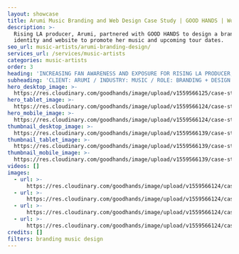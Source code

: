 ```yaml
---
layout: showcase
title: Arumi Music Branding and Web Design Case Study | GOOD HANDS | Work
description: >-
  Rising LA producer, Arumi, partnered with GOOD HANDS to design a brand
  identity and website to promote her music and upcoming tour dates.
seo_url: music-artists/arumi-branding-design/
services_url: /services/music-artists
categories: music-artists
order: 3
heading: 'INCREASING FAN AWARENESS AND EXPOSURE FOR RISING LA PRODUCER, ARUMI'
subheading: 'CLIENT: ARUMI / INDUSTRY: MUSIC / ROLE: BRANDING + DESIGN'
hero_desktop_image: >-
  https://res.cloudinary.com/goodhands/image/upload/v1559566125/case-studies/arumi/case-study-arumi-1280px_dktkpj.jpg
hero_tablet_image: >-
  https://res.cloudinary.com/goodhands/image/upload/v1559566124/case-studies/arumi/case-study-arumi-768px_jdjeow.jpg
hero_mobile_image: >-
  https://res.cloudinary.com/goodhands/image/upload/v1559566124/case-studies/arumi/case-study-arumi-360px_kpnc9o.jpg
thumbnail_desktop_image: >-
  https://res.cloudinary.com/goodhands/image/upload/v1559566139/case-studies/arumi/arumi-thumbnail-1280px_julgjw.jpg
thumbnail_tablet_image: >-
  https://res.cloudinary.com/goodhands/image/upload/v1559566139/case-studies/arumi/arumi-thumbnail-768px_r0w0u4.jpg
thumbnail_mobile_image: >-
  https://res.cloudinary.com/goodhands/image/upload/v1559566139/case-studies/arumi/arumi-thumbnail-360px_qwbrlc.jpg
videos: []
images:
  - url: >-
      https://res.cloudinary.com/goodhands/image/upload/v1559566124/case-studies/arumi/case-study-arumi-01_qlrsb7.jpg
  - url: >-
      https://res.cloudinary.com/goodhands/image/upload/v1559566124/case-studies/arumi/case-study-arumi-02_pebz3s.jpg
  - url: >-
      https://res.cloudinary.com/goodhands/image/upload/v1559566124/case-studies/arumi/case-study-arumi-03_vss5zt.jpg
  - url: >-
      https://res.cloudinary.com/goodhands/image/upload/v1559566124/case-studies/arumi/case-study-arumi-04_uglxns.jpg
credits: []
filters: branding music design
---
```


